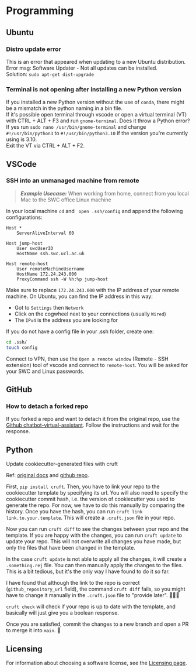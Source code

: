 # Programming

## Ubuntu

### Distro update error
This is an error that appeared when updating to a new Ubuntu distribution.
Error msg: Software Updater - Not all updates can be installed.   
Solution: `sudo apt-get dist-upgrade`

### Terminal is not opening after installing a new Python version
If you installed a new Python version without the use of `conda`, there might be a mismatch in the python naming in a bin file.   
If it's possible open terminal through vscode or open a virtual terminal (VT) with CTRL + ALT + F3 and run `gnome-ternimal`.
Does it throw a Python error? If yes run `sudo nano /usr/bin/gnome-terminal` and change `#!/usr/bin/python3` to `#!/usr/bin/python3.10` if the version you're currently using is 3.10.  
Exit the VT via CTRL + ALT + F2.

## VSCode
### SSH into an unmanaged machine from remote
> **_Example Usecase:_**  When working from home, connect from you local Mac to the SWC office Linux machine

In your local machine `cd` and ` open .ssh/config` and append the following configurations:
```
Host *
    ServerAliveInterval 60

Host jump-host
    User swcUserID
    HostName ssh.swc.ucl.ac.uk

Host remote-host
    User remoteMachineUsername
    HostName 172.24.243.000
    ProxyCommand ssh -W %h:%p jump-host
```
Make sure to replace `172.24.243.000` with the IP address of your remote machine.
On Ubuntu, you can find the IP address in this way:
* Got to `Settings` then `Network`
* Click on the cogwheel next to your connections (usually `Wired`)
* The `IPv4` is the address you are looking for

If you do not have a config file in your .ssh folder, create one:
```bash
cd .ssh/
touch config
```
Connect to VPN, then use the `Open a remote window` (Remote - SSH extension) tool of vscode and connect to `remote-host`. You will be asked for your SWC and Linux passwords. 

## GitHub
### How to detach a forked repo
If you forked a repo and want to detach it from the original repo, use the [Github chatbot-virtual-assistant](https://support.github.com/contact?tags=rr-forks&subject=Detach%20Fork&flow=detach_fork).
Follow the instructions and wait for the response.

## Python
Update cookiecutter-generated files with cruft

Ref: [original docs](https://cruft.github.io/cruft/) and [github repo](https://github.com/cruft/cruft).

First, `pip install cruft`. 
Then, you have to link your repo to the cookiecutter template by specifying its url.
You will also need to specify the cookiecutter commit hash, i.e. the version of cookiecutter you used to generate the repo. For now, we have to do this manually by comparing the history.
Once you have the hash, you can run `cruft link link.to.your.template`. This will create a `.cruft.json` file in your repo.

Now you can run `cruft diff` to see the changes between your repo and the template. If you are happy with the changes, you can run `cruft update` to update your repo. This will not overwrite all changes you have made, but only the files that have been changed in the template.

In the case `cruft update` is not able to apply all the changes, it will create a `.something.rej` file. You can then manually apply the changes to the files. This is a bit tedious, but it's the only way I have found to do it so far.

I have found that although the link to the repo is correct (`github_repository_url` field), the command `cruft diff` fails, so you might have to change it manually in the `.cruft.json` file to "provide later". 🤷🏻‍♀️

`cruft check` will check if your repo is up to date with the template, and basically will just give you a boolean response.

Once you are satisfied, commit the changes to a new branch and open a PR to merge it into `main`. 🎉

## Licensing
For information about choosing a software license, see the [Licensing page](Licensing.md).
